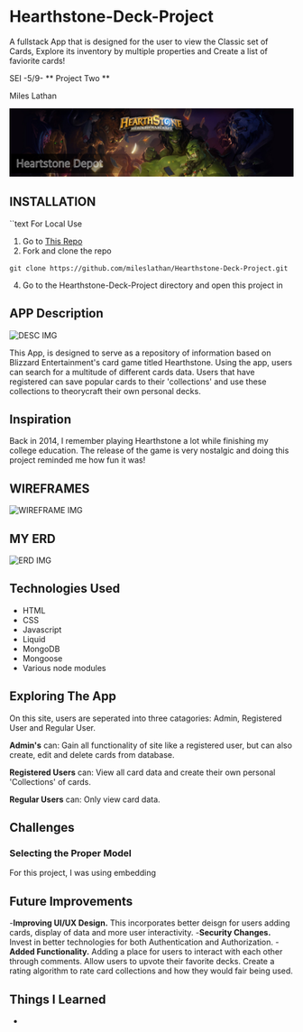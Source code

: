 # Hearthstone-Deck-Project
A fullstack App that is designed for the user to view the Classic set of Cards, Explore its inventory by multiple properties and Create a list of faviorite cards!

SEI -5/9- ** Project Two **

Miles Lathan

![Banner IMG](/img/banner1.png)

## INSTALLATION
``text
For Local Use
1. Go to [This Repo](http://github.com/mileslathan/Hearthstone-Deck-Project.git)
2. Fork and clone the repo
```text
git clone https://github.com/mileslathan/Hearthstone-Deck-Project.git
```
4. Go to the Hearthstone-Deck-Project directory and open this project in

## APP Description
![DESC IMG](https://bnetcmsus-a.akamaihd.net/cms/content_entry_media/t1/T186VQOQFRJN1622064439114.png)

This App, is designed to serve as a repository of information based on Blizzard Entertainment's card game titled Hearthstone. Using the app, users can search for a multitude of different cards data. Users that have registered can save popular cards to their 'collections' and use these collections to theorycraft their own personal decks.


## Inspiration
Back in 2014, I remember playing Hearthstone a lot while finishing my college education. The release of the game is very nostalgic and doing this project reminded me how fun it was!

## WIREFRAMES
![WIREFRAME IMG](/img/HSProjectWireFrame1.png)

## MY ERD
![ERD IMG](/img/HSProjectERD.png)

## Technologies Used
- HTML
- CSS
- Javascript
- Liquid
- MongoDB
- Mongoose
- Various node modules

## Exploring The App
On this site, users are seperated into three catagories: Admin, Registered User and Regular User.

**Admin's** can: Gain all functionality of site like a registered user, but can also create, edit and delete cards from database.

**Registered Users** can: View all card data and create their own personal 'Collections' of cards.

**Regular Users** can: Only view card data.

## Challenges
  
### Selecting the Proper Model
For this project, I was using embedding

## Future Improvements

-**Improving UI/UX Design.** This incorporates better deisgn for users adding cards, display of data and more user interactivity.
-**Security Changes.** Invest in better technologies for both Authentication and Authorization.
-**Added Functionality.** Adding a place for users to interact with each other through comments. Allow users to upvote their favorite decks. Create a rating algorithm to rate card collections and how they would fair being used.

## Things I Learned
- 
